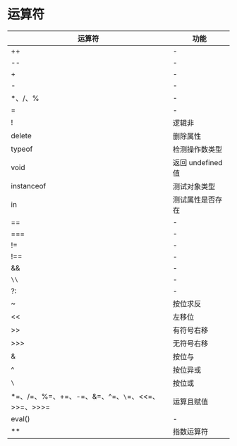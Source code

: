 # 运算符

| 运算符                                                         | 功能              |
| -------------------------------------------------------------- | ----------------- |
| ++                                                             | -                 |
| --                                                             | -                 |
| +                                                              | -                 |
| -                                                              | -                 |
| \*、/、%                                                       | -                 |
| =                                                              | -                 |
| !                                                              | 逻辑非            |
| delete                                                         | 删除属性          |
| typeof                                                         | 检测操作数类型    |
| void                                                           | 返回 undefined 值 |
| instanceof                                                     | 测试对象类型      |
| in                                                             | 测试属性是否存在  |
| ==                                                             | -                 |
| ===                                                            | -                 |
| !=                                                             | -                 |
| !==                                                            | -                 |
| &&                                                             | -                 |
| `\\`                                                           | -                 |
| ?:                                                             | -                 |
| ~                                                              | 按位求反          |
| <<                                                             | 左移位            |
| >>                                                             | 有符号右移        |
| >>>                                                            | 无符号右移        |
| &                                                              | 按位与            |
| ^                                                              | 按位异或          |
| `\` | 按位或                                                   |
| \*=、/=、%=、+=、-=、&=、^=、`\`=、<<=、>>=、>>>= | 运算且赋值 |
| eval()                                                         | -                 |
| \*\*                                                           | 指数运算符        |
